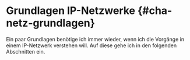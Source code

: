 
# Grundlagen IP-Netzwerke {#cha-netz-grundlagen}

Ein paar Grundlagen benötige ich immer wieder, wenn ich die Vorgänge in einem
IP-Netzwerk verstehen will.
Auf diese gehe ich in den folgenden Abschnitten ein.
